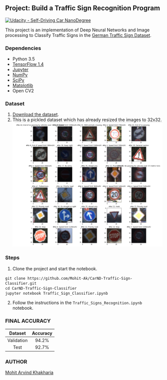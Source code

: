 ## Project: Build a Traffic Sign Recognition Program
[![Udacity - Self-Driving Car NanoDegree](https://s3.amazonaws.com/udacity-sdc/github/shield-carnd.svg)](http://www.udacity.com/drive)

This project is an implementation of Deep Neural Networks and Image processing to Classify Traffic Signs in the [German Traffic Sign Dataset](http://benchmark.ini.rub.de/?section=gtsrb&subsection=dataset).

### Dependencies

- Python 3.5
- [TensorFlow 1.4](http://tensorflow.org)
- [Jupyter](http://jupyter.org/)
- [NumPy](http://www.numpy.org/)
- [SciPy](https://www.scipy.org/)
- [Matplotlib](http://matplotlib.org/)
- Open CV2

### Dataset

1. [Download the dataset](https://d17h27t6h515a5.cloudfront.net/topher/2016/November/581faac4_traffic-signs-data/traffic-signs-data.zip). 
2. This is a pickled dataset which has already resized the images to 32x32.
![Dataset](./images_for_writeup/dataset_augmented.png)

### Steps

1. Clone the project and start the notebook.
```
git clone https://github.com/Mohit-Ak/CarND-Traffic-Sign-Classifier.git
cd CarND-Traffic-Sign-Classifier
jupyter notebook Traffic_Sign_Classifier.ipynb
```
2. Follow the instructions in the `Traffic_Signs_Recognition.ipynb` notebook.

### FINAL ACCURACY
| Dataset        	|     Accuracy        					| 
|:---------------------:|:---------------------------------------------:| 
| Validation         			| 94.2%   									| 
| Test    				|92.7% 										|

### AUTHOR
 [Mohit Arvind Khakharia](http://mohit.pro)
